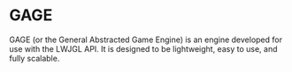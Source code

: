 # GAGE
GAGE (or the General Abstracted Game Engine) is an engine developed for use with the LWJGL API. It is designed to be lightweight, easy to use, and fully scalable.
